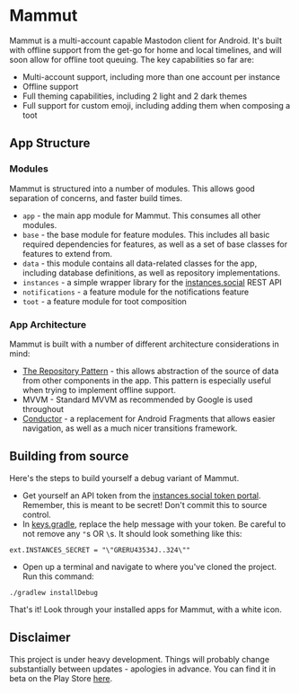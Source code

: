 # Mammut
Mammut is a multi-account capable Mastodon client for Android. It's built with offline support from the get-go for home and local timelines, and will soon allow for offline toot queuing. The key capabilities so far are:
* Multi-account support, including more than one account per instance
* Offline support
* Full theming capabilities, including 2 light and 2 dark themes
* Full support for custom emoji, including adding them when composing a toot

## App Structure
### Modules
Mammut is structured into a number of modules. This allows good separation of concerns, and faster build times.

* `app` - the main app module for Mammut. This consumes all other modules.
* `base` - the base module for feature modules. This includes all basic required dependencies for features, as well as a set of base classes for features to extend from.
* `data` - this module contains all data-related classes for the app, including database definitions, as well as repository implementations.
* `instances` - a simple wrapper library for the [instances.social](https://instances.social) REST API
* `notifications` - a feature module for the notifications feature
* `toot` - a feature module for toot composition

### App Architecture
Mammut is built with a number of different architecture considerations in mind:
* [The Repository Pattern](https://docs.microsoft.com/en-us/previous-versions/msp-n-p/ff649690(v=pandp.10)) - this allows abstraction of the source of data from other components in the app. This pattern is especially useful when trying to implement offline support.
* MVVM - Standard MVVM as recommended by Google is used throughout
* [Conductor](https://github.com/bluelinelabs/Conductor) - a replacement for Android Fragments that allows easier navigation, as well as a much nicer transitions framework.

## Building from source
Here's the steps to build yourself a debug variant of Mammut. 
* Get yourself an API token from the [instances.social token portal](https://instances.social/api/token). Remember, this is meant to be secret! Don't commit this to source control. 
* In [keys.gradle](./keys.gradle), replace the help message with your token. Be careful to not remove any `"`s OR `\`s. It should look something like this:
```
ext.INSTANCES_SECRET = "\"GRERU43534J..324\""
```
* Open up a terminal and navigate to where you've cloned the project. Run this command:
```
./gradlew installDebug
```

That's it! Look through your installed apps for Mammut, with a white icon.

## Disclaimer
This project is under heavy development. Things will probably change substantially between updates - apologies in advance. You can find it in beta on the Play Store [here](https://play.google.com/store/apps/details?id=io.github.koss.mammut).
